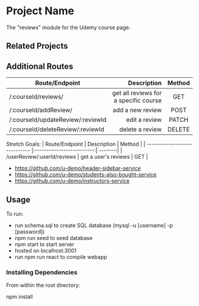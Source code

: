 # Project Name

The "reviews" module for the Udemy course page.

## Related Projects


## Additional Routes

| Route/Endpoint                    | Description                            | Method  |
| -----------------------------     |---------------------------------------:| :------:|
| /:courseId/reviews/               | get all reviews for a specific course  | GET     |
| /:courseId/addReview/             | add a new review                       | POST    |
| /:courseId/updateReview/:reviewId | edit a review                          | PATCH   
| /:courseId/deleteReview/:reviewId | delete a review                        | DELETE  |

Stretch Goals:
| Route/Endpoint                | Description               | Method  |
| ----------------------------- |:-------------------------:| -------:|
| /userReview/:userId/reviews   | get a user's reviews      | GET     |


  - https://github.com/u-demo/header-sidebar-service
  - https://github.com/u-demo/students-also-bought-service
  - https://github.com/u-demo/instructors-service

## Usage
To run:
- run schema.sql to create SQL database (mysql -u [username] -p [password])
- npm run seed to seed database
- npm start to start server
- hosted on localhost:3001
- run npm run react to compile webapp 

### Installing Dependencies

From within the root directory:

npm install

